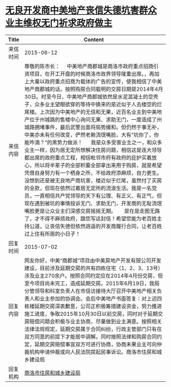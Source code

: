 # <a href="http://www.shangluo.gov.cn/zmhd/ldxxxx.jsp?urltype=leadermail.LeaderMailContentUrl&wbtreeid=1112&leadermailid=3181">无良开发商中美地产丧信失德坑害群众   业主维权无门祈求政府做主</a>
| Title |                                                                                                                                                                                                                                                                                                                  Content                                                                                                                                                                                                                                                                                                                  |
|:-----:|-------------------------------------------------------------------------------------------------------------------------------------------------------------------------------------------------------------------------------------------------------------------------------------------------------------------------------------------------------------------------------------------------------------------------------------------------------------------------------------------------------------------------------------------------------------------------------------------------------------------------------------------|
| 来信时间  | 2015-06-12                                                                                                                                                                                                                                                                                                                                                                                                                                                                                                                                                                                                                                |
| 来信内容  | 尊敬的陈市长：     中美地产商郡城是商洛市政府重点招商引资项目，在开工开盘的时候商洛市政界领导隆重出席。，再加上大量以政府重点招商为载体的广告的宣传，使我相信了中美地产商郡城的话。按照购房合同载明的交房日期是2014年4月30日。时至今日，中美地产商郡城依然是水泥混凝土的空壳子，众多业主望眼欲穿的等待中换来的是近似于人去楼空的烂尾楼。上次因为中美地产的无信和无果，近百名业主到中美地产位于州城路的售楼中心询问无果、求助无门，一度造成了州城路拥堵事件，最后武警出面将局势缓和。但仍然于事无补，中美亦未有任何改变，俨然老赖流氓嘴脸，大有“坑你了，你能咋滴？”的黑势力做派！      我是众多受害业主之一，和众多业主一样，因为居无定所想解决住房问题，相信这是连大领导都出席的政府重点工程，相信毗邻市府有政府的庇护买着放心，所以将半辈子的全部积蓄全部拿出来用于购房，就是希望凭借自身努力有一个栖身之所，不给政府添麻烦，自力更生。没想到还是被无良地产商坑害，楼近似于烂尾，虽然付了买房的全款，但现在依然过着居无定所的流浪生活。我是一名党员，一直相信共产党领导的天下有公理、有正义、有正气，但现在遇到被坑的事情投诉无门、求助无门，开发商的无耻流氓嘴脸更是让众业主们深感交房摇摇无期。      是在是走图无路了，才不得不麻烦政府，跟您写这封信！希望您能为老百姓主持公道，让丧信失德但依然逍遥的开发商履行合同，让老百姓过上住有所居的小日子！ |
| 回复时间  | 2015-07-02                                                                                                                                                                                                                                                                                                                                                                                                                                                                                                                                                                                                                                |
| 回复内容  | 网友你好，中美“商郡城”项目由中美房地产开发有限公司开发建设，目前涉及延期交房的共有四栋住宅（1、2、3、13号）涉及业主270余户。按照合同约定应在2014年4月份交房，但至今项目尚未完工，造成延期交房。2015年6月19日，我局分管领导和科室负责人在市信访接待大厅召开中美地产相关负责人和业主参加的协调会。会后中美地产书面答复：对上述四栋楼延期交房深表歉意，公司正积极筹措建设资金，努力推进施工进度，争取2015年10月30日以前交房，同时对于延期交房赔偿问题会积极与业主协商，尽量做到业主满意。按照相关法律法规规定，延期交房属于合同纠纷，行政主管部门只有在双方同意的前提下才能居中调解。同时按照法律和购房合同约定，延期交房赔偿事宜双方可进行协商，协商未果业主可向仲裁机构申请仲裁或向人民法院提起民事诉讼。商洛市住房和城乡建设局                                                                                                                                                                                                                                                            |
| 回复机构  | <a href="../../categories/agencies/商洛市住房和城乡建设局.md">商洛市住房和城乡建设局</a>                                                                                                                                                                                                                                                                                                                                                                                                                                                                                                                                                                          |